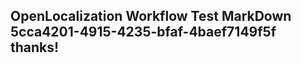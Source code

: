 <properties
ms.topic="hero-topic"
ms.test1="hero-topic"
ms.test2="test"/>

## OpenLocalization Workflow Test MarkDown 5cca4201-4915-4235-bfaf-4baef7149f5f thanks!
